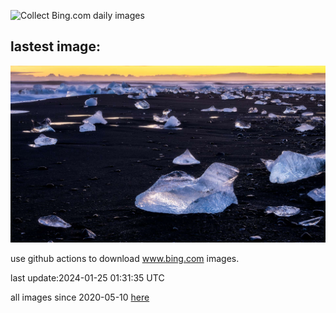 ![Collect Bing.com daily images](https://github.com/counter2015/bing-daily-images/workflows/Collect%20Bing.com%20daily%20images/badge.svg)
## lastest image:
![](images/IcelandBeach.jpg)

use github actions to download www.bing.com images.

last update:2024-01-25 01:31:35 UTC

all images since 2020-05-10 [here](https://github.com/counter2015/bing-daily-images/tree/master/images) 
